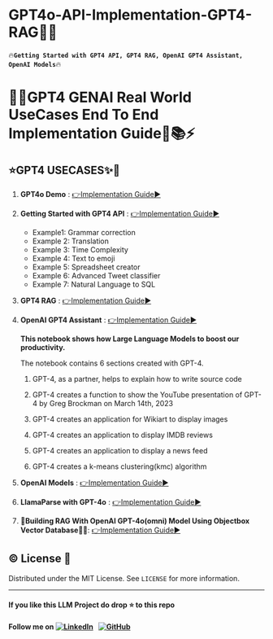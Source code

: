 # GPT4o-API-Implementation-GPT4-RAG🌟💯
🔥**`Getting Started with GPT4 API, GPT4 RAG, OpenAI GPT4 Assistant, OpenAI Models`**🔥

# 💎🌟GPT4 GENAI Real World UseCases End To End Implementation Guide📝📚⚡

## ⭐GPT4 USECASES✨💫

1. **GPT4o Demo** : [👉Implementation Guide▶️](https://github.com/GURPREETKAURJETHRA/GPT4o-API-Implementation-GPT4-RAG/blob/main/GPT4o%20Demo.pdf)

2. **Getting Started with GPT4 API** : [👉Implementation Guide▶️](https://github.com/GURPREETKAURJETHRA/GPT4o-API-Implementation-GPT4-RAG/blob/main/Getting_Started_GPT_4_API.ipynb)

      - Example1: Grammar correction
      - Example 2: Translation
      - Example 3: Time Complexity
      - Example 4: Text to emoji
      - Example 5: Spreadsheet creator
      - Example 6: Advanced Tweet classifier
      - Example 7: Natural Language to SQL

4. **GPT4 RAG** : [👉Implementation Guide▶️](https://github.com/GURPREETKAURJETHRA/GPT4o-API-Implementation-GPT4-RAG/blob/main/GPT_4_RAG.ipynb)

5. **OpenAI GPT4 Assistant** : [👉Implementation Guide▶️](https://github.com/GURPREETKAURJETHRA/GPT4o-API-Implementation-GPT4-RAG/blob/main/OpenAI_GPT_4_Assistant.ipynb)

      **This notebook shows how Large Language Models to boost our productivity.**
      
      The notebook contains 6 sections created with GPT-4.
      
      1. GPT-4, as a partner,  helps to explain how to write source code
      
      2. GPT-4 creates a function to show the YouTube presentation of GPT-4 by Greg Brockman on March 14th, 2023
      
      3. GPT-4 creates an application for Wikiart to display images
      
      4. GPT-4 creates an application to display IMDB reviews
      
      5. GPT-4 creates an application to display a news feed
      
      6. GPT-4 creates a k-means clustering(kmc) algorithm

6. **OpenAI Models** : [👉Implementation Guide▶️](https://github.com/GURPREETKAURJETHRA/GPT4o-API-Implementation-GPT4-RAG/blob/main/OpenAI_Models.ipynb)

7. **LlamaParse with GPT-4o** : [👉Implementation Guide▶️](https://github.com/GURPREETKAURJETHRA/GPT4o-API-Implementation-GPT4-RAG/blob/main/test_gpt4o.ipynb)

8. **🌟Building RAG With OpenAI GPT-4o(omni) Model Using Objectbox Vector Database💎💫**: [👉Implementation Guide▶️](https://github.com/GURPREETKAURJETHRA/Building-RAG-With-OpenAI-GPT-4o-omni-Model-Using-Objectbox-Vector-Database)

   
## ©️ License 🪪 

Distributed under the MIT License. See `LICENSE` for more information.

---

#### **If you like this LLM Project do drop ⭐ to this repo**
#### Follow me on [![LinkedIn](https://img.shields.io/badge/linkedin-%230077B5.svg?style=for-the-badge&logo=linkedin&logoColor=white)](https://www.linkedin.com/in/gurpreetkaurjethra/) &nbsp; [![GitHub](https://img.shields.io/badge/github-%23121011.svg?style=for-the-badge&logo=github&logoColor=white)](https://github.com/GURPREETKAURJETHRA/)

